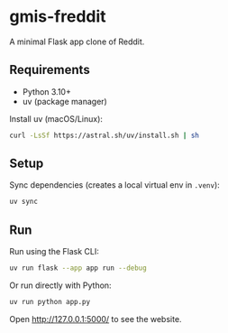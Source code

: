 # gmis-freddit

A minimal Flask app clone of Reddit.

## Requirements

- Python 3.10+
- uv (package manager)

Install uv (macOS/Linux):

```bash
curl -LsSf https://astral.sh/uv/install.sh | sh
```

## Setup

Sync dependencies (creates a local virtual env in `.venv`):

```bash
uv sync
```

## Run

Run using the Flask CLI:

```bash
uv run flask --app app run --debug
```

Or run directly with Python:

```bash
uv run python app.py
```

Open http://127.0.0.1:5000/ to see the website.
